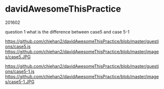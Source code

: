# davidAwesomeThisPractice
201602

question 1 
what is the difference between case5 and case 5-1
 
https://github.com/chiehan2/davidAwesomeThisPractice/blob/master/guestions/case5.js
https://github.com/chiehan2/davidAwesomeThisPractice/blob/master/images/case5.JPG
 
https://github.com/chiehan2/davidAwesomeThisPractice/blob/master/guestions/case5-1.js
https://github.com/chiehan2/davidAwesomeThisPractice/blob/master/images/case5-1.JPG
